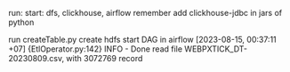 run:
start: dfs, clickhouse, airflow
remember add clickhouse-jdbc in jars of python

run createTable.py
create hdfs
start DAG in airflow
[2023-08-15, 00:37:11 +07] {EtlOperator.py:142} INFO - Done read file WEBPXTICK_DT-20230809.csv, with 3072769 record